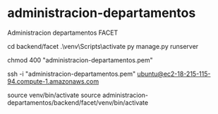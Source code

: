 # administracion-departamentos
 Administracion departamentos FACET

cd backend/facet
 .\venv\Scripts\activate
py manage.py runserver  


 chmod 400 "administracion-departamentos.pem"

  ssh -i "administracion-departamentos.pem" ubuntu@ec2-18-215-115-94.compute-1.amazonaws.com


  source venv/bin/activate
  source administracion-departamentos/backend/facet/venv/bin/activate